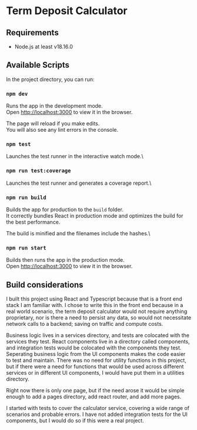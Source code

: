 # Term Deposit Calculator

## Requirements

- Node.js at least v18.16.0

## Available Scripts

In the project directory, you can run:

### `npm dev`

Runs the app in the development mode.\
Open [http://localhost:3000](http://localhost:3000) to view it in the browser.

The page will reload if you make edits.\
You will also see any lint errors in the console.

### `npm test`

Launches the test runner in the interactive watch mode.\

### `npm run test:coverage`

Launches the test runner and generates a coverage report.\

### `npm run build`

Builds the app for production to the `build` folder.\
It correctly bundles React in production mode and optimizes the build for the best performance.

The build is minified and the filenames include the hashes.\

### `npm run start`

Builds then runs the app in the production mode.\
Open [http://localhost:3000](http://localhost:3000) to view it in the browser.

## Build considerations

I built this project using React and Typescript because that is a front end stack I am familiar with. I chose to write this in the front end because in a real world scenario, the term deposit calculator would not require anything proprietary, nor is there a need to persist any data, so would not necessitate network calls to a backend; saving on traffic and compute costs. 

Business logic lives in a services directory, and tests are colocated with the services they test. React components live in a directory called components, and integration tests would be colocated with the components they test. Seperating business logic from the UI components makes the code easier to test and maintain. There was no need for utility functions in this project, but if there were a need for functions that would be used across different services or in different UI components, I would have put them in a utilities directory.

Right now there is only one page, but if the need arose it would be simple enough to add a pages directory, add react router, and add more pages.

I started with tests to cover the calculator service, covering a wide range of scenarios and probable errors. I have not added integration tests for the UI components, but I would do so if this were a real project.

